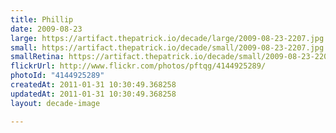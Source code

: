 ```yaml
---
title: Phillip
date: 2009-08-23
large: https://artifact.thepatrick.io/decade/large/2009-08-23-2207.jpg
small: https://artifact.thepatrick.io/decade/small/2009-08-23-2207.jpg
smallRetina: https://artifact.thepatrick.io/decade/small/2009-08-23-2207@2x.jpg
flickrUrl: http://www.flickr.com/photos/pftqg/4144925289/
photoId: "4144925289"
createdAt: 2011-01-31 10:30:49.368258
updatedAt: 2011-01-31 10:30:49.368258
layout: decade-image

---
```


